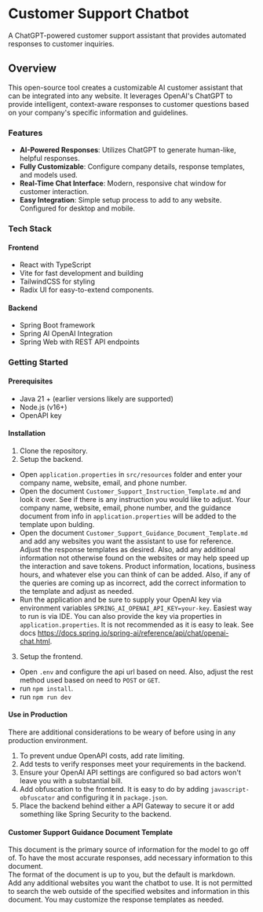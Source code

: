 # Customer Support Chatbot
A ChatGPT-powered customer support assistant that provides automated responses to customer inquiries.

## Overview
This open-source tool creates a customizable AI customer assistant that can be integrated into any website.
It leverages OpenAI's ChatGPT to provide intelligent, context-aware responses to customer questions based on your company's specific information and guidelines.

### Features
- **AI-Powered Responses**: Utilizes ChatGPT to generate human-like, helpful responses.
- **Fully Customizable**: Configure company details, response templates, and models used.
- **Real-Time Chat Interface**: Modern, responsive chat window for customer interaction.
- **Easy Integration**: Simple setup process to add to any website. Configured for desktop and mobile.

### Tech Stack
#### Frontend
- React with TypeScript
- Vite for fast development and building
- TailwindCSS for styling
- Radix UI for easy-to-extend components.

#### Backend
- Spring Boot framework
- Spring AI OpenAI Integration
- Spring Web with REST API endpoints

### Getting Started

#### Prerequisites
- Java 21 + (earlier versions likely are supported)
- Node.js (v16+)
- OpenAPI key

#### Installation
1. Clone the repository.
2. Setup the backend.
  - Open `application.properties` in `src/resources` folder and enter your company name, website, email, and phone number.
  - Open the document `Customer_Support_Instruction_Template.md` and look it over. See if there is any instruction you would like to adjust.
    Your company name, website, email, phone number, and the guidance document from info in `application.properties` will be added to the template upon bulding.
  - Open the document `Customer_Support_Guidance_Document_Template.md` and add any websites you want the assistant to use for reference.  Adjust the response templates as desired.
    Also, add any additional information not otherwise found on the websites or may help speed up the interaction and save tokens.
    Product information, locations, business hours, and whatever else you can think of can be added.
    Also, if any of the queries are coming up as incorrect, add the correct information to the template and adjust as needed.
  - Run the application and be sure to supply your OpenAI key via environment variables `SPRING_AI_OPENAI_API_KEY=your-key`. Easiest way to run is via IDE. 
    You can also provide the key via properties in `application.properties`. It is not recommended as it is easy to leak. See docs https://docs.spring.io/spring-ai/reference/api/chat/openai-chat.html.
3. Setup the frontend.
  - Open `.env` and configure the api url based on need. Also, adjust the rest method used based on need to `POST` or `GET`.
  - run `npm install`.
  - run `npm run dev`

#### Use in Production
There are additional considerations to be weary of before using in any production environment.  
1. To prevent undue OpenAPI costs, add rate limiting.
2. Add tests to verify responses meet your requirements in the backend.
3. Ensure your OpenAI API settings are configured so bad actors won't leave you with a substantial bill.
4. Add obfuscation to the frontend. It is easy to do by adding `javascript-obfuscator` and configuring it in `package.json`.
5. Place the backend behind either a API Gateway to secure it or add something like Spring Security to the backend. 

#### Customer Support Guidance Document Template
This document is the primary source of information for the model to go off of. 
To have the most accurate responses, add necessary information to this document.  
The format of the document is up to you, but the default is markdown.  
Add any additional websites you want the chatbot to use. 
It is not permitted to search the web outside of the specified websites and information in this document. 
You may customize the response templates as needed.  

